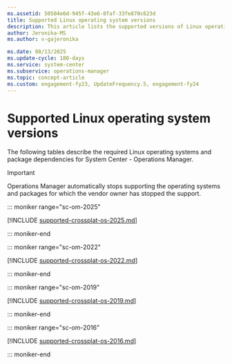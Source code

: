 ```yaml
---
ms.assetid: 50504e6d-945f-43e6-8faf-33fe870c623d
title: Supported Linux operating system versions
description: This article lists the supported versions of Linux operating system for System Center Operations Manager.
author: Jeronika-MS
ms.author: v-gajeronika

ms.date: 08/13/2025
ms.update-cycle: 180-days
ms.service: system-center
ms.subservice: operations-manager
ms.topic: concept-article
ms.custom: engagement-fy23, UpdateFrequency.5, engagement-fy24
---
```


# Supported Linux operating system versions

The following tables describe the required Linux operating systems and package dependencies for System Center - Operations Manager.

>[!IMPORTANT]
> Operations Manager automatically stops supporting the operating systems and packages for which the vendor owner has stopped the support.

::: moniker range="sc-om-2025"

[!INCLUDE [supported-crossplat-os-2025.md](../includes/supported-crossplat-linux-os-2025.md)]

::: moniker-end

::: moniker range="sc-om-2022"

[!INCLUDE [supported-crossplat-os-2022.md](../includes/supported-crossplat-linux-os-2022.md)]

::: moniker-end

::: moniker range="sc-om-2019"

[!INCLUDE [supported-crossplat-os-2019.md](../includes/supported-crossplat-linux-os-2019.md)]

::: moniker-end

::: moniker range="sc-om-2016"

[!INCLUDE [supported-crossplat-os-2016.md](../includes/supported-crossplat-linux-os-2016.md)]

::: moniker-end
